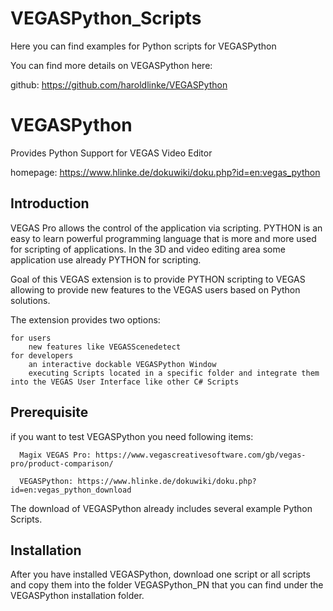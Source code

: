 # VEGASPython_Scripts
Here you can find examples for Python scripts for VEGASPython

You can find more details on VEGASPython here:

github: https://github.com/haroldlinke/VEGASPython

# VEGASPython
Provides Python Support for VEGAS Video Editor

homepage: https://www.hlinke.de/dokuwiki/doku.php?id=en:vegas_python

## Introduction

VEGAS Pro allows the control of the application via scripting. PYTHON is an easy to learn powerful programming language that is more and more used for scripting of applications. In the 3D and video editing area some application use already PYTHON for scripting.

Goal of this VEGAS extension is to provide PYTHON scripting to VEGAS allowing to provide new features to the VEGAS users based on Python solutions.

The extension provides two options:

    for users
        new features like VEGASScenedetect
    for developers
        an interactive dockable VEGASPython Window
        executing Scripts located in a specific folder and integrate them into the VEGAS User Interface like other C# Scripts

## Prerequisite

if you want to test VEGASPython you need following items:

      Magix VEGAS Pro: https://www.vegascreativesoftware.com/gb/vegas-pro/product-comparison/

      VEGASPython: https://www.hlinke.de/dokuwiki/doku.php?id=en:vegas_python_download

The download of VEGASPython already includes several example Python Scripts.

## Installation

After you have installed VEGASPython, download one script or all scripts and copy them into the folder VEGASPython_PN that you can find under the VEGASPython installation folder.

